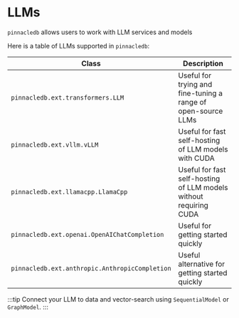 # LLMs

`pinnacledb` allows users to work with LLM services and models

Here is a table of LLMs supported in `pinnacledb`:

| Class | Description |
| --- | --- |
| `pinnacledb.ext.transformers.LLM` | Useful for trying and fine-tuning a range of open-source LLMs |
| `pinnacledb.ext.vllm.vLLM` | Useful for fast self-hosting of LLM models with CUDA |
| `pinnacledb.ext.llamacpp.LlamaCpp` | Useful for fast self-hosting of LLM models without requiring CUDA |
| `pinnacledb.ext.openai.OpenAIChatCompletion` | Useful for getting started quickly |
| `pinnacledb.ext.anthropic.AnthropicCompletion` | Useful alternative for getting started quickly |

:::tip
Connect your LLM to data and vector-search using `SequentialModel` or `GraphModel`.
:::
